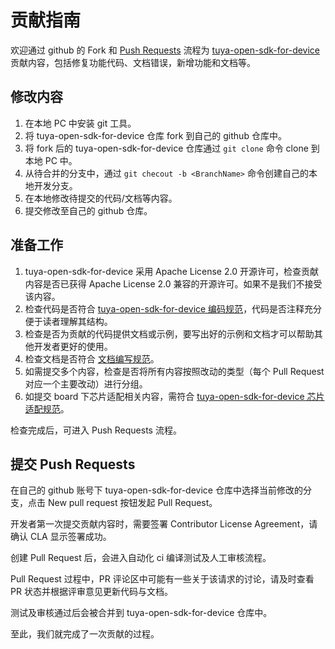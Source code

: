 # 贡献指南

欢迎通过 github 的 Fork 和 [Push Requests](https://docs.github.com/zh/pull-requests/collaborating-with-pull-requests/proposing-changes-to-your-work-with-pull-requests/about-pull-requests) 流程为 [tuya-open-sdk-for-device](https://github.com/tuya/tuya-open-sdk-for-device) 贡献内容，包括修复功能代码、文档错误，新增功能和文档等。

## 修改内容
1. 在本地 PC 中安装 git 工具。
2. 将 tuya-open-sdk-for-device 仓库 fork 到自己的 github 仓库中。
3. 将 fork 后的 tuya-open-sdk-for-device 仓库通过 `git clone` 命令 clone 到本地 PC 中。
4. 从待合并的分支中，通过 `git checout -b <BranchName>` 命令创建自己的本地开发分支。
5. 在本地修改待提交的代码/文档等内容。
6. 提交修改至自己的 github 仓库。

## 准备工作
1. tuya-open-sdk-for-device 采用 Apache License 2.0 开源许可，检查贡献内容是否已获得  Apache License 2.0 兼容的开源许可。如果不是我们不接受该内容。
3. 检查代码是否符合 [tuya-open-sdk-for-device 编码规范](./code_style_guide.md)，代码是否注释充分便于读者理解其结构。
3. 检查是否为贡献的代码提供文档或示例，要写出好的示例和文档才可以帮助其他开发者更好的使用。
4. 检查文档是否符合 [文档编写规范]()。
5. 如需提交多个内容，检查是否将所有内容按照改动的类型（每个 Pull Request 对应一个主要改动）进行分组。
6. 如提交 board 下芯片适配相关内容，需符合 [tuya-open-sdk-for-device 芯片适配规范]()。

检查完成后，可进入 Push Requests 流程。

## 提交 Push Requests
在自己的 github 账号下 tuya-open-sdk-for-device 仓库中选择当前修改的分支，点击 New pull request 按钮发起 Pull Request。

开发者第一次提交贡献内容时，需要签署 Contributor License Agreement，请确认 CLA 显示签署成功。

创建 Pull Request 后，会进入自动化 ci 编译测试及人工审核流程。

Pull Request 过程中，PR 评论区中可能有一些关于该请求的讨论，请及时查看 PR 状态并根据评审意见更新代码与文档。

测试及审核通过后会被合并到 tuya-open-sdk-for-device 仓库中。

至此，我们就完成了一次贡献的过程。
